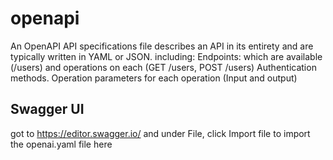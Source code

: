 # openapi
An OpenAPI API specifications file describes an API in its entirety and  are typically written in YAML or JSON. including: Endpoints: which are available (/users) and operations on each (GET /users, POST /users) Authentication methods. Operation parameters for each operation (Input and output)

## Swagger UI

got to https://editor.swagger.io/ and under File, click Import file to import the openai.yaml file here
